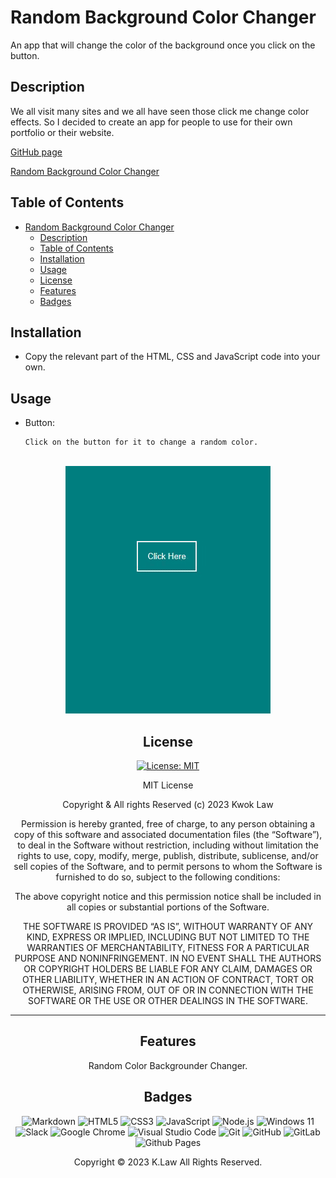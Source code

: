 # Random Background Color Changer


An app that will change the color of the background once you click on the button.

## Description

We all visit many sites and we all have seen those click me change color effects. So I decided to create an app for people to use for their own portfolio or their website.

[GitHub page](https://github.com/Digita1Panda/background-color-changer)

[Random Background Color Changer](https://digita1panda.github.io/background-color-changer/)

## Table of Contents

- [Random Background Color Changer](#random-background-color-changer)
  - [Description](#description)
  - [Table of Contents](#table-of-contents)
  - [Installation](#installation)
  - [Usage](#usage)
  - [License](#license)
  - [Features](#features)
  - [Badges](#badges)

## Installation

- Copy the relevant part of the HTML, CSS and JavaScript code into your own.

## Usage

- Button:

  ```
  Click on the button for it to change a random color.
  ```

<br>
<div align="center">
    <img src="./image/color-changer.gif">
<div align="center">
</div>


## License

[![License: MIT](https://img.shields.io/badge/License-MIT-yellow.svg)](https://opensource.org/licenses/MIT)

MIT License

Copyright & All rights Reserved (c) 2023 Kwok Law

Permission is hereby granted, free of charge, to any person obtaining a copy of this software and associated documentation files (the “Software”), to deal in the Software without restriction, including without limitation the rights to use, copy, modify, merge, publish, distribute, sublicense, and/or sell copies of the Software, and to permit persons to whom the Software is furnished to do so, subject to the following conditions:

The above copyright notice and this permission notice shall be included in all copies or substantial portions of the Software.

THE SOFTWARE IS PROVIDED “AS IS”, WITHOUT WARRANTY OF ANY KIND, EXPRESS OR IMPLIED, INCLUDING BUT NOT LIMITED TO THE WARRANTIES OF MERCHANTABILITY, FITNESS FOR A PARTICULAR PURPOSE AND NONINFRINGEMENT. IN NO EVENT SHALL THE AUTHORS OR COPYRIGHT HOLDERS BE LIABLE FOR ANY CLAIM, DAMAGES OR OTHER LIABILITY, WHETHER IN AN ACTION OF CONTRACT, TORT OR OTHERWISE, ARISING FROM, OUT OF OR IN CONNECTION WITH THE SOFTWARE OR THE USE OR OTHER DEALINGS IN THE SOFTWARE.

---

## Features

Random Color Backgrounder Changer.

## Badges

![Markdown](https://img.shields.io/badge/markdown-%23000000.svg?style=for-the-badge&logo=markdown&logoColor=white)
![HTML5](https://img.shields.io/badge/html5-%23E34F26.svg?style=for-the-badge&logo=html5&logoColor=white)
![CSS3](https://img.shields.io/badge/css3-%231572B6.svg?style=for-the-badge&logo=css3&logoColor=white)
![JavaScript](https://img.shields.io/badge/JavaScript-F7DF1E?style=for-the-badge&logo=javascript&logoColor=black)
![Node.js](https://img.shields.io/badge/Node.js-339933?logo=nodedotjs&logoColor=white&style=for-the-badge)
![Windows 11](https://img.shields.io/badge/Windows%2011-%230079d5.svg?style=for-the-badge&logo=Windows%2011&logoColor=white)
![Slack](https://img.shields.io/badge/Slack-4A154B?style=for-the-badge&logo=slack&logoColor=white)
![Google Chrome](https://img.shields.io/badge/Google%20Chrome-4285F4?style=for-the-badge&logo=GoogleChrome&logoColor=white)
![Visual Studio Code](https://img.shields.io/badge/Visual%20Studio%20Code-0078d7.svg?style=for-the-badge&logo=visual-studio-code&logoColor=white)
![Git](https://img.shields.io/badge/git-%23F05033.svg?style=for-the-badge&logo=git&logoColor=white)
![GitHub](https://img.shields.io/badge/github-%23121011.svg?style=for-the-badge&logo=github&logoColor=white)
![GitLab](https://img.shields.io/badge/gitlab-%23181717.svg?style=for-the-badge&logo=gitlab&logoColor=white)
![Github Pages](https://img.shields.io/badge/github%20pages-121013?style=for-the-badge&logo=github&logoColor=white)

Copyright © 2023 K.Law All Rights Reserved.
